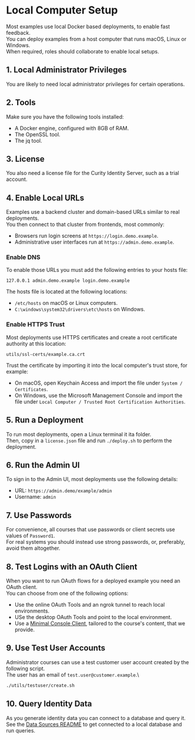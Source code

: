 # Local Computer Setup

Most examples use local Docker based deployments, to enable fast feedback.\
You can deploy examples from a host computer that runs macOS, Linux or Windows.\
When required, roles should collaborate to enable local setups.

## 1. Local Administrator Privileges

You are likely to need local administrator privileges for certain operations.

## 2. Tools

Make sure you have the following tools installed:

- A Docker engine, configured with 8GB of RAM.
- The OpenSSL tool.
- The jq tool.

## 3. License

You also need a license file for the Curity Identity Server, such as a trial account.

## 4. Enable Local URLs

Examples use a backend cluster and domain-based URLs similar to real deployments.\
You then connect to that cluster from frontends, most commonly:

- Browsers run login screens at `https://login.demo.example`.
- Administrative user interfaces run at `https://admin.demo.example`.

### Enable DNS

To enable those URLs you must add the following entries to your hosts file:

```text
127.0.0.1 admin.demo.example login.demo.example
```

The hosts file is located at the following locations:

- `/etc/hosts` on macOS or Linux computers.
- `C:\windows\system32\drivers\etc\hosts` on Windows.

### Enable HTTPS Trust

Most deployments use HTTPS certificates and create a root certificate authority at this location:

```text
utils/ssl-certs/example.ca.crt
```

Trust the certificate by importing it into the local computer's trust store, for example:

- On macOS, open Keychain Access and import the file under `System / Certificates`.
- On Windows, use the Microsoft Management Console and import the file under `Local Computer / Trusted Root Certification Authorities`.

## 5. Run a Deployment

To run most deployments, open a Linux terminal it ita folder.\
Then, copy in a `license.json` file and run `./deploy.sh` to perform the deployment.

## 6. Run the Admin UI

To sign in to the Admin UI, most deployments use the following details:

- URL: `https://admin.demo/example/admin`
- Username: `admin`

## 7. Use Passwords

For convenience, all courses that use passwords or client secrets use values of `Password1`.\
For real systems you should instead use strong passwords, or, preferably, avoid them altogether.

## 8. Test Logins with an OAuth Client

When you want to run OAuth flows for a deployed example you need an OAuth client.\
You can choose from one of the following options:

- Use the online OAuth Tools and an ngrok tunnel to reach local environments.
- USe the desktop OAuth Tools and point to the local environment.
- Use a [Minimal Console Client](utils/console-client/README.md), tailored to the course's content, that we provide.

## 9. Use Test User Accounts

Administrator courses can use a test customer user account created by the following script.\
The user has an email of `test.user@customer.example`.\

```bash
./utils/testuser/create.sh
```

## 10. Query Identity Data

As you generate identity data you can connect to a database and query it.\
See the [Data Sources README](./2-data-sources/README.md) to get connected to a local database and run queries.
